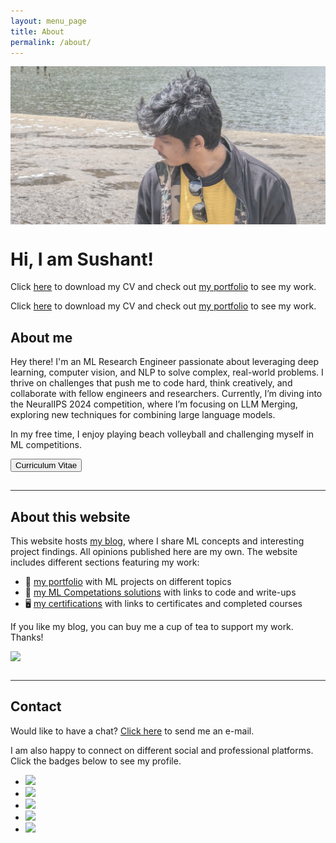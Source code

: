 ```yaml
---
layout: menu_page
title: About
permalink: /about/
---
```


<meta charset="UTF-8">

<div class="container">
  <div style="width:100%;height:0; padding-top:50%;position:relative;">
    <img src="../images/menu/photo_blog.jpg" style="width:100%; opacity:0.8; position:absolute; top:0; left:0">
  </div>  
  <div class="content">
    <h1>Hi, I am Sushant!</h1>
    <p><span class="cover-desc" style="color:var(--page-desc-color)">Click <a href="../cv.pdf">here</a> to download my CV and check out <a href="https://sushant-97.github.io/website_personal/portfolio/">my portfolio</a> to see my work.</span></p>
  </div>
</div>

<p><span class="page-desc">Click <a href="../cv.pdf">here</a> to download my CV and check out <a href="https://sushant-97.github.io/website_personal/portfolio/">my portfolio</a> to see my work.</span></p>


<!----------------------------------------------------------------------------->
## About me

Hey there! I'm an ML Research Engineer passionate about leveraging deep learning, computer vision, and NLP to solve complex, real-world problems. I thrive on challenges that push me to code hard, think creatively, and collaborate with fellow engineers and researchers. Currently, I’m diving into the NeuralIPS 2024 competition, where I’m focusing on LLM Merging, exploring new techniques for combining large language models.

<!-- Currently, I work at AWS, where I design and build cutting-edge Generative AI and ML solutions to solve diverse business problems across industries. My team interacts with large-scale customers to identify, design, build and deploy high-value custom and reusable AI use cases. Before AWS, I completed my PhD at the Humboldt University of Berlin, where I worked on ML applications for credit risk analytics in collaboration with Monedo. -->

In my free time, I enjoy playing beach volleyball and challenging myself in ML competitions. 

<button class="btn" onclick="window.open('https://sushant-97.github.io/website_personal/cv.pdf')"><i class="fas fa-download"></i>  Curriculum Vitae</button>

<hr style="height:1px; visibility:hidden;" />
<hr style="height:1px;border-width:0;color:rgb(50,50,50);background-color:rgb(50,50,50)">

<!----------------------------------------------------------------------------->
## About this website

This website hosts [my blog](https://sushant-97.github.io/website_personal/blog/), where I share ML concepts and interesting project findings. All opinions published here are my own. The website includes different sections featuring my work:

- &#128193; [my portfolio](https://sushant-97.github.io/website_personal/portfolio/) with ML projects on different topics
- &#129351; [my ML Competations solutions](https://sushant-97.github.io/website_personal/kaggle/) with links to code and write-ups
- &#128421; [my certifications](https://sushant-97.github.io/website_personal/certifications/) with links to certificates and completed courses

If you like my blog, you can buy me a cup of tea to support my work. Thanks!
<div class="tea">
  <a href="https://www.buymeacoffee.com/kozodoi"><img src="https://img.buymeacoffee.com/button-api/?text=Buy me tea &emoji=&slug=kozodoi&button_colour=FFDD00&font_colour=000000&font_family=Lato&outline_colour=000000&coffee_colour=ffffff" align="left"></a>
</div>
<br>

<hr style="height:1px; visibility:hidden;" />
<hr style="height:1px;border-width:0;color:rgb(50,50,50);background-color:rgb(50,50,50)">


<!----------------------------------------------------------------------------->
## Contact

Would like to have a chat? <a href="mailto:sushant.pargaonkar97.com">Click here</a> to send me an e-mail.

I am also happy to connect on different social and professional platforms. Click the badges below to see my profile.

<div class="social-links" align = "left">
  <ul class = "badge-list">
    <li><a href="https://www.linkedin.com/in/spargaonkar/"><img src="https://img.shields.io/badge/-LinkedIn-306EA8?style=flat&logo=Linkedin&logoColor=white&link=https://www.linkedin.com/in/kozodoi/"/></a></li>
    <li><a href="https://www.twitter.com/n_kozodoi"><img src="https://img.shields.io/badge/-Twitter-4B9AE5?style=flat&logo=Twitter&logoColor=white&link=https://www.twitter.com/n_kozodoi"/></a></li>
    <li><a href="https://www.kaggle.com/kozodoi"><img src="https://img.shields.io/badge/-Kaggle-5DB0DB?style=flat&logo=Kaggle&logoColor=white&link=https://www.kaggle.com/kozodoi"/></a></li>
    <li><a href="https://github.com/sushant-97"><img src="https://img.shields.io/badge/-GitHub-2F2F2F?style=flat&logo=github&logoColor=white&link=https://www.github.com/kozodoi"/></a></li>
    <li><a href="https://scholar.google.com/citations?user=58tMuD0AAAAJ&amp;hl=en"><img src="https://img.shields.io/badge/-Google_Scholar-676767?style=flat&logo=google-scholar&logoColor=white&link=https://scholar.google.com/citations?user=58tMuD0AAAAJ&amp;hl=en"/></a></li>
  </ul>
</div>
